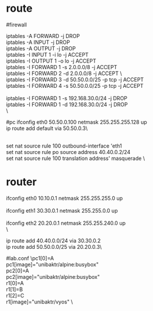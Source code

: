 # route

#firewall

iptables -A FORWARD -j DROP\
iptables -A INPUT -j DROP\
iptables -A OUTPUT -j DROP\
iptables -I INPUT 1 -i lo -j ACCEPT\
iptables -I OUTPUT 1 -o lo -j ACCEPT\
iptables -I FORWARD 1 -s 2.0.0.0/8 -j ACCEPT \
iptables -I FORWARD 2 -d 2.0.0.0/8 -j ACCEPT \	
iptables -I FORWARD 3 -d 50.50.0.0/25 -p tcp -j ACCEPT \
iptables -I FORWARD 4 -s 50.50.0.0/25 -p tcp -j ACCEPT \
\
iptables -I FORWARD 1 -s 192.168.30.0/24 -j DROP\
iptables -I FORWARD 1 -d 192.168.30.0/24 -j DROP
\
\

#pc
ifconfig eth0 50.50.0.100 netmask 255.255.255.128 up\
ip route add default via 50.50.0.3\

\
set nat source rule 100 outbound-interface 'eth1
\
set nat source rule po source address 40.40.0.2/24
\
set nat source rule 100 translation address' masquerade
\

# router
ifconfig eth0 10.10.0.1 netmask 255.255.255.0 up\
\
ifconfig eth1 30.30.0.1 netmask 255.255.0.0 up\
\
ifconfig eth2 20.20.0.1 netmask 255.255.240.0 up\
\

ip route add 40.40.0.0/24 via 30.30.0.2\
ip route add 50.50.0.0/25 via 20.20.0.3\

#lab.conf
\pc1[0]=A
\
pc1[image]="unibaktr/alpine:busybox"
\
pc2[0]=A
\
pc2[image]="unibaktr/alpine:busybox"
\
r1[0]=A
\
r1[1]=B
\
r1[2]=C
\
r1[image]="unibaktr/vyos"
\
